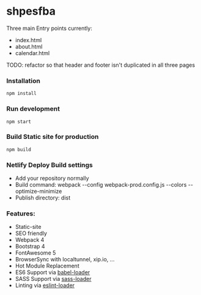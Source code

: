 # shpesfba

Three main Entry points currently:
- index.html
- about.html
- calendar.html

TODO: refactor so that header and footer isn't duplicated in all three pages

### Installation

```
npm install
```

### Run development

```
npm start
```

### Build Static site for production

```
npm build
```

### Netlify Deploy Build settings

* Add your repository normally
* Build command: webpack --config webpack-prod.config.js --colors --optimize-minimize
* Publish directory: dist

### Features:

* Static-site
* SEO friendly
* Webpack 4
* Bootstrap 4
* FontAwesome 5
* BrowserSync with localtunnel, xip.io, ...
* Hot Module Replacement
* ES6 Support via [babel-loader](https://github.com/babel/babel-loader)
* SASS Support via [sass-loader](https://github.com/jtangelder/sass-loader)
* Linting via [eslint-loader](https://github.com/MoOx/eslint-loader)
